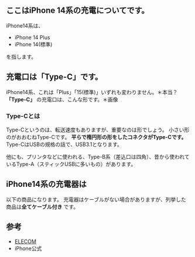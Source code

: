 ## ここはiPhone 14系の充電についてです。
iPhone14系は、

- iPhone 14 Plus
- iPhone 14(標準)
 
を指します。

## 充電口は「Type-C」です。
iPhone14系、これは「Plus」「15(標準)」いずれも変わりません。＊本当？
**「Type-C」** の充電口は、こんな形です。＊画像

### Type-Cとは
Type-Cというのは、転送速度もありますが、重要なのは形でしょう。
小さい形のがおおむねType-Cです。
**平らで楕円形の形をしたコネクタがType-Cです。** 
Type-CはUSBの規格の話で、USB3.1となります。

他にも、プリンタなどに使われる、Type-B系（差込口は四角）、昔から使われているType-A（スティックUSBに多いもの）があります。

## iPhone14系の充電器は
以下の商品になります。
充電器はケーブルがない場合がありますが、列挙した商品は**全てケーブル付き** です。


## 参考
- [ELECOM](https://www.elecom.co.jp/pickup/usb_type-c/)
- iPhone公式
